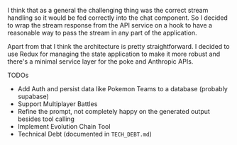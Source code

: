 I think that as a general the challenging thing was the correct stream handling so it would be fed correctly into the chat component. So I decided to wrap the stream response from the API service on a hook to have a reasonable way to pass the stream in any part of the application.

Apart from that I think the architecture is pretty straightforward. I decided to use Redux for managing the state application to make it more robust and there's a minimal service layer for the poke and Anthropic APIs.

TODOs
* Add Auth and persist data like Pokemon Teams to a database (probably supabase)
* Support Multiplayer Battles
* Refine the prompt, not completely happy on the generated output besides tool calling
* Implement Evolution Chain Tool
* Technical Debt (documented in `TECH_DEBT.md`)